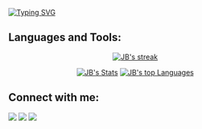 [![Typing SVG](https://readme-typing-svg.herokuapp.com?size=40&center=true&vCenter=true&width=1000&height=100&lines=Wassup,+JB+here...;Coding+is+what+I+do...;However,;Codes+are+like+cathedrals;After+building+them,;Prayer+keeps+them+running)](https://git.io/typing-svg)
## Languages and Tools:
<p align="center">
    <a href="https://github.com/Hamez-brayo/github-readme-streak-stats">
        <img title="🔥 Get streak stats for your profile at git.io/streak-stats" alt="JB's streak" src="https://github-readme-streak-stats.herokuapp.com/?user=Hamez-brayo&theme=black-ice&hide_border=false&stroke=0000&background=1c041c"/>
    </a>
</p>
<p align="center">
    <a href="https://github.com/Hamez-brayo/github-readme-stats">
    <img title="🔥 Get stats for your profile at git.io/streak-stats"
    alt="JB's Stats" src="https://github-readme-stats.vercel.app/api?username=Hamez-brayo&show_icons=true&count_private=true&theme=react&hide_border=true&bg_color=1c041c"/></a>
    <a href="https://github.com/Hamez-brayo/github-readme-stats">
    <img title="🔥 Get stats for your profile at git.io/streak-stats"
    alt="JB's top Languages" src="https://github-readme-stats.vercel.app/api/top-langs/?username=Hamez-brayo&show_icons=true&count_private=true&theme=react&hide_border=true&bg_color=1c041c"/></a>

</p>


## Connect with me:
<p align="left">

<a href = "https://www.linkedin.com/in/hamez-brayo-40b12b19a/"><img src="https://img.icons8.com/fluent/48/000000/linkedin.png"/></a>
<a href = "https://twitter.com/hamez_brayo"><img src="https://img.icons8.com/fluent/48/000000/twitter.png"/></a>
<a href = "https://www.instagram.com/hamezzz.b__/"><img src="https://img.icons8.com/fluent/48/000000/instagram-new.png"/></a>
</p>
